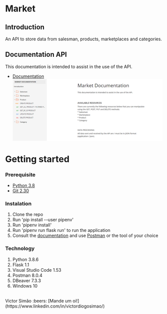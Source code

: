 
# Market
## Introduction

An API to store data from salesman, products, marketplaces and categories.

## Documentation API

This documentation is intended to assist in the use of the API.

* [Documentation](https://documenter.getpostman.com/view/10705697/TWDXocBw)
![](database/ImageDocumetation.PNG?raw=true)

# Getting started
### Prerequisite

* [Python 3.8](https://www.python.org/downloads/)
* [Git 2.30](https://git-scm.com/downloads)

### Instalation

1. Clone the repo
2. Run 'pip install --user pipenv'
3. Run 'pipenv install'
4. Run 'pipenv run flask run' to run the application
5. Consult the [documentation](https://documenter.getpostman.com/view/10705697/TWDXocBw) and use [Postman](https://www.postman.com/downloads/) or the tool of your choice

### Technology

1. Python 3.8.6
2. Flask 1.1
3. Visual Studio Code 1.53
4. Postman 8.0.4
5. DBeaver 7.3.3
6. Windows 10


<br>
Victor Simão :beers: [Mande um oi!](https://www.linkedin.com/in/victordiogosimao/)
